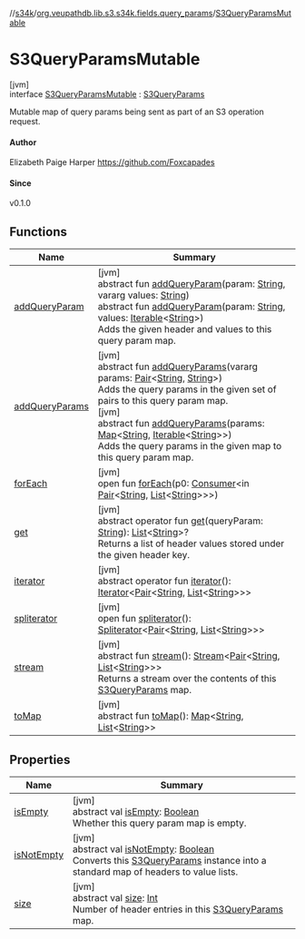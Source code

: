 //[s34k](../../../index.md)/[org.veupathdb.lib.s3.s34k.fields.query_params](../index.md)/[S3QueryParamsMutable](index.md)

# S3QueryParamsMutable

[jvm]\
interface [S3QueryParamsMutable](index.md) : [S3QueryParams](../-s3-query-params/index.md)

Mutable map of query params being sent as part of an S3 operation request.

#### Author

Elizabeth Paige Harper https://github.com/Foxcapades

#### Since

v0.1.0

## Functions

| Name | Summary |
|---|---|
| [addQueryParam](add-query-param.md) | [jvm]<br>abstract fun [addQueryParam](add-query-param.md)(param: [String](https://kotlinlang.org/api/latest/jvm/stdlib/kotlin/-string/index.html), vararg values: [String](https://kotlinlang.org/api/latest/jvm/stdlib/kotlin/-string/index.html))<br>abstract fun [addQueryParam](add-query-param.md)(param: [String](https://kotlinlang.org/api/latest/jvm/stdlib/kotlin/-string/index.html), values: [Iterable](https://kotlinlang.org/api/latest/jvm/stdlib/kotlin.collections/-iterable/index.html)&lt;[String](https://kotlinlang.org/api/latest/jvm/stdlib/kotlin/-string/index.html)&gt;)<br>Adds the given header and values to this query param map. |
| [addQueryParams](add-query-params.md) | [jvm]<br>abstract fun [addQueryParams](add-query-params.md)(vararg params: [Pair](https://kotlinlang.org/api/latest/jvm/stdlib/kotlin/-pair/index.html)&lt;[String](https://kotlinlang.org/api/latest/jvm/stdlib/kotlin/-string/index.html), [String](https://kotlinlang.org/api/latest/jvm/stdlib/kotlin/-string/index.html)&gt;)<br>Adds the query params in the given set of pairs to this query param map.<br>[jvm]<br>abstract fun [addQueryParams](add-query-params.md)(params: [Map](https://kotlinlang.org/api/latest/jvm/stdlib/kotlin.collections/-map/index.html)&lt;[String](https://kotlinlang.org/api/latest/jvm/stdlib/kotlin/-string/index.html), [Iterable](https://kotlinlang.org/api/latest/jvm/stdlib/kotlin.collections/-iterable/index.html)&lt;[String](https://kotlinlang.org/api/latest/jvm/stdlib/kotlin/-string/index.html)&gt;&gt;)<br>Adds the query params in the given map to this query param map. |
| [forEach](index.md#1230498850%2FFunctions%2F-1216412040) | [jvm]<br>open fun [forEach](index.md#1230498850%2FFunctions%2F-1216412040)(p0: [Consumer](https://docs.oracle.com/javase/8/docs/api/java/util/function/Consumer.html)&lt;in [Pair](https://kotlinlang.org/api/latest/jvm/stdlib/kotlin/-pair/index.html)&lt;[String](https://kotlinlang.org/api/latest/jvm/stdlib/kotlin/-string/index.html), [List](https://kotlinlang.org/api/latest/jvm/stdlib/kotlin.collections/-list/index.html)&lt;[String](https://kotlinlang.org/api/latest/jvm/stdlib/kotlin/-string/index.html)&gt;&gt;&gt;) |
| [get](../-s3-query-params/get.md) | [jvm]<br>abstract operator fun [get](../-s3-query-params/get.md)(queryParam: [String](https://kotlinlang.org/api/latest/jvm/stdlib/kotlin/-string/index.html)): [List](https://kotlinlang.org/api/latest/jvm/stdlib/kotlin.collections/-list/index.html)&lt;[String](https://kotlinlang.org/api/latest/jvm/stdlib/kotlin/-string/index.html)&gt;?<br>Returns a list of header values stored under the given header key. |
| [iterator](../../org.veupathdb.lib.s3.s34k.response.object/-s3-object-list/index.md#-858216167%2FFunctions%2F-1216412040) | [jvm]<br>abstract operator fun [iterator](../../org.veupathdb.lib.s3.s34k.response.object/-s3-object-list/index.md#-858216167%2FFunctions%2F-1216412040)(): [Iterator](https://kotlinlang.org/api/latest/jvm/stdlib/kotlin.collections/-iterator/index.html)&lt;[Pair](https://kotlinlang.org/api/latest/jvm/stdlib/kotlin/-pair/index.html)&lt;[String](https://kotlinlang.org/api/latest/jvm/stdlib/kotlin/-string/index.html), [List](https://kotlinlang.org/api/latest/jvm/stdlib/kotlin.collections/-list/index.html)&lt;[String](https://kotlinlang.org/api/latest/jvm/stdlib/kotlin/-string/index.html)&gt;&gt;&gt; |
| [spliterator](../../org.veupathdb.lib.s3.s34k.response.object/-s3-object-list/index.md#-1387152138%2FFunctions%2F-1216412040) | [jvm]<br>open fun [spliterator](../../org.veupathdb.lib.s3.s34k.response.object/-s3-object-list/index.md#-1387152138%2FFunctions%2F-1216412040)(): [Spliterator](https://docs.oracle.com/javase/8/docs/api/java/util/Spliterator.html)&lt;[Pair](https://kotlinlang.org/api/latest/jvm/stdlib/kotlin/-pair/index.html)&lt;[String](https://kotlinlang.org/api/latest/jvm/stdlib/kotlin/-string/index.html), [List](https://kotlinlang.org/api/latest/jvm/stdlib/kotlin.collections/-list/index.html)&lt;[String](https://kotlinlang.org/api/latest/jvm/stdlib/kotlin/-string/index.html)&gt;&gt;&gt; |
| [stream](../-s3-query-params/stream.md) | [jvm]<br>abstract fun [stream](../-s3-query-params/stream.md)(): [Stream](https://docs.oracle.com/javase/8/docs/api/java/util/stream/Stream.html)&lt;[Pair](https://kotlinlang.org/api/latest/jvm/stdlib/kotlin/-pair/index.html)&lt;[String](https://kotlinlang.org/api/latest/jvm/stdlib/kotlin/-string/index.html), [List](https://kotlinlang.org/api/latest/jvm/stdlib/kotlin.collections/-list/index.html)&lt;[String](https://kotlinlang.org/api/latest/jvm/stdlib/kotlin/-string/index.html)&gt;&gt;&gt;<br>Returns a stream over the contents of this [S3QueryParams](../-s3-query-params/index.md) map. |
| [toMap](../-s3-query-params/to-map.md) | [jvm]<br>abstract fun [toMap](../-s3-query-params/to-map.md)(): [Map](https://kotlinlang.org/api/latest/jvm/stdlib/kotlin.collections/-map/index.html)&lt;[String](https://kotlinlang.org/api/latest/jvm/stdlib/kotlin/-string/index.html), [List](https://kotlinlang.org/api/latest/jvm/stdlib/kotlin.collections/-list/index.html)&lt;[String](https://kotlinlang.org/api/latest/jvm/stdlib/kotlin/-string/index.html)&gt;&gt; |

## Properties

| Name | Summary |
|---|---|
| [isEmpty](../-s3-query-params/is-empty.md) | [jvm]<br>abstract val [isEmpty](../-s3-query-params/is-empty.md): [Boolean](https://kotlinlang.org/api/latest/jvm/stdlib/kotlin/-boolean/index.html)<br>Whether this query param map is empty. |
| [isNotEmpty](../-s3-query-params/is-not-empty.md) | [jvm]<br>abstract val [isNotEmpty](../-s3-query-params/is-not-empty.md): [Boolean](https://kotlinlang.org/api/latest/jvm/stdlib/kotlin/-boolean/index.html)<br>Converts this [S3QueryParams](../-s3-query-params/index.md) instance into a standard map of headers to value lists. |
| [size](../-s3-query-params/size.md) | [jvm]<br>abstract val [size](../-s3-query-params/size.md): [Int](https://kotlinlang.org/api/latest/jvm/stdlib/kotlin/-int/index.html)<br>Number of header entries in this [S3QueryParams](../-s3-query-params/index.md) map. |
